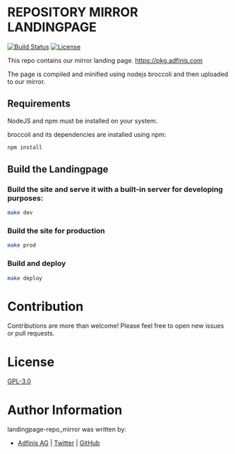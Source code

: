 # REPOSITORY MIRROR LANDINGPAGE

[![Build Status](https://img.shields.io/travis/adfinis-sygroup/landingpage-repo_mirror.svg?style=flat-square)](https://travis-ci.org/adfinis-sygroup/landingpage-repo_mirror)
[![License](https://img.shields.io/github/license/adfinis-sygroup/landingpage-repo_mirror.svg?style=flat-square)](https://github.com/adfinis-sygroup/landingpage-repo_mirror/blob/master/LICENSE)


This repo contains our mirror landing page.
https://pkg.adfinis.com

The page is compiled and minified using nodejs broccoli and then uploaded to our mirror.

## Requirements

NodeJS and npm must be installed on your system.

broccoli and its dependencies are installed using npm:

```bash
npm install
```

## Build the Landingpage

### Build the site and serve it with a built-in server for developing purposes:

```bash
make dev
```

### Build the site for production

```bash
make prod
```

### Build and deploy

```bash
make deploy
```

# Contribution

Contributions are more than welcome! Please feel free to open new issues or pull requests.

# License

[GPL-3.0](https://github.com/adfinis-sygroup/landingpage-repo_mirror/blob/master/LICENSE)

# Author Information

landingpage-repo_mirror was written by:

* [Adfinis AG](https://adfinis.com/) | [Twitter](https://twitter.com/adfinis) | [GitHub](https://github.com/adfinis-sygroup)

